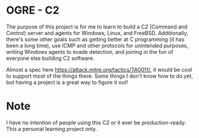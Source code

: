 # OGRE - C2

The purpose of this project is for me to learn to build a C2 (Command and Control) server and agents for Windows, Linux, and FreeBSD. Additionally, there's some other goals such as getting better at C programming (it has been a long time), use ICMP and other protocols for unintended purposes, writing Windows agents to evade detection, and joining in the fun of everyone else building C2 software.

Almost a spec here https://attack.mitre.org/tactics/TA0011/, it would be cool to support most of the things there. Some things I don't know how to do yet, but having a project is a great way to figure it out!

# Note 
I have no intention of people using this C2 or it ever be production-ready. This a personal learning project only. 
